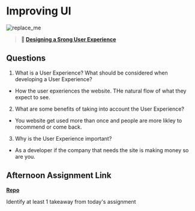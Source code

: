# Improving UI

![replace_me](https://codeworks.blob.core.windows.net/public/assets/img/illustrations/placeholder.svg)

> **📖 [Designing a Srong User Experience](https://codeworksacademy.com/fs-student-guide/resources/wk7/03-Creating-Good-UX)**

## Questions

1. What is a User Experience? What should be considered when developing a User Experience?
- How the user epxeriences the website. THe natural flow of what they expect to see.

2. What are some benefits of taking into account the User Experience?
- You website get used more than once and people are more likley to recommend or come back.

3. Why is the User Experience important?
- As a developer if the company that needs the site is making money so are you.

## Afternoon Assignment Link

**[Repo](https://github.com/Randyhall91/tower)**

Identify at least 1 takeaway from today's assignment
